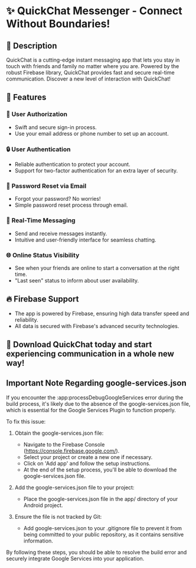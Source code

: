 # ✨ QuickChat Messenger - Connect Without Boundaries!

## 🚀 Description
QuickChat is a cutting-edge instant messaging app that lets you stay in touch with friends and family no matter where you are. Powered by the robust Firebase library, QuickChat provides fast and secure real-time communication. Discover a new level of interaction with QuickChat!

## 🌟 Features

### 🔐 **User Authorization**
- Swift and secure sign-in process.
- Use your email address or phone number to set up an account.

### 🔒 **User Authentication**
- Reliable authentication to protect your account.
- Support for two-factor authentication for an extra layer of security.

### 🔑 **Password Reset via Email**
- Forgot your password? No worries!
- Simple password reset process through email.

### 💬 **Real-Time Messaging**
- Send and receive messages instantly.
- Intuitive and user-friendly interface for seamless chatting.

### 🌐 **Online Status Visibility**
- See when your friends are online to start a conversation at the right time.
- "Last seen" status to inform about user availability.

## 🔥 Firebase Support
- The app is powered by Firebase, ensuring high data transfer speed and reliability.
- All data is secured with Firebase's advanced security technologies.

## 📲 Download QuickChat today and start experiencing communication in a whole new way!

## Important Note Regarding google-services.json

If you encounter the :app:processDebugGoogleServices error during the build process, it's likely due to the absence of the google-services.json file, which is essential for the Google Services Plugin to function properly.

To fix this issue:

1. Obtain the google-services.json file:
   - Navigate to the Firebase Console (https://console.firebase.google.com/).
   - Select your project or create a new one if necessary.
   - Click on 'Add app' and follow the setup instructions.
   - At the end of the setup process, you'll be able to download the google-services.json file.

2. Add the google-services.json file to your project:
   - Place the google-services.json file in the app/ directory of your Android project.

3. Ensure the file is not tracked by Git:
   - Add google-services.json to your .gitignore file to prevent it from being committed to your public repository, as it contains sensitive information.

By following these steps, you should be able to resolve the build error and securely integrate Google Services into your application.
